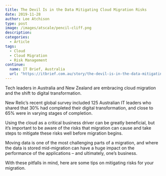```yaml
---
title: The Devil Is in the Data Mitigating Cloud Migration Risks
date: 2019-11-28
author: Lee Atchison
type: post
image: /images/atscale/pencil-cliff.png
description: 
categories:
  - Article
tags:
  - Cloud
  - Cloud Migration
  - Risk Management
continue:
  name: IT Brief, Australia
  url: "https://itbrief.com.au/story/the-devil-is-in-the-data-mitigating-cloud-migration-risks"
---
```


Tech leaders in Australia and New Zealand are embracing cloud migration and the shift to digital transformation.

New Relic’s recent global survey included 125 Australian IT leaders who shared that 30% had completed their digital transformation, and close to 65% were in varying stages of completion.

Using the cloud as a critical business driver can be greatly beneficial, but it’s important to be aware of the risks that migration can cause and take steps to mitigate these risks well before migration begins.

Moving data is one of the most challenging parts of a migration, and where the data is stored mid-migration can have a huge impact on the performance of the applications – and ultimately, one’s business.

With these pitfalls in mind, here are some tips on mitigating risks for your migration.

